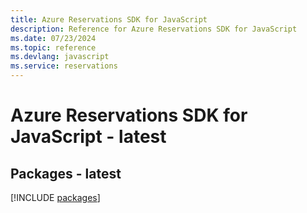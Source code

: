 ```yaml
---
title: Azure Reservations SDK for JavaScript
description: Reference for Azure Reservations SDK for JavaScript
ms.date: 07/23/2024
ms.topic: reference
ms.devlang: javascript
ms.service: reservations
---
```

# Azure Reservations SDK for JavaScript - latest
## Packages - latest
[!INCLUDE [packages](reservations-index.md)]